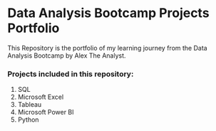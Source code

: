 # Data Analysis Bootcamp Projects Portfolio

This Repository is the portfolio of my learning journey from the Data Analysis Bootcamp by Alex The Analyst. 

### Projects included in this repository:
1. SQL 
2. Microsoft Excel 
3. Tableau
4. Microsoft Power BI
5. Python
